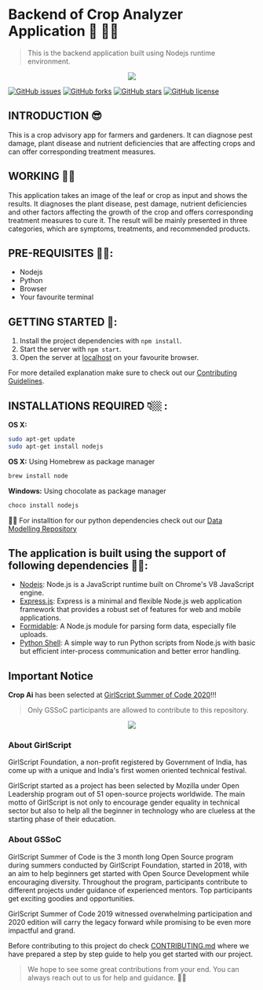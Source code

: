 # Backend of Crop Analyzer Application 🍂 👩‍🌾
> This is the backend application built using Nodejs runtime environment.

<p align="center">
    <img src="https://user-images.githubusercontent.com/49617450/79211156-7a7b8980-7e63-11ea-93cd-ed60dbff6ff7.png">
</p>




[![GitHub issues](https://img.shields.io/github/issues/CropAi/Backend)](https://github.com/CropAi/Backend/issues)  [![GitHub forks](https://img.shields.io/github/forks/CropAi/Backend)](https://github.com/CropAi/Backend/network)  [![GitHub stars](https://img.shields.io/github/stars/CropAi/Backend)](https://github.com/CropAi/Backend/stargazers)  [![GitHub license](https://img.shields.io/github/license/CropAi/Backend)](https://github.com/CropAi/Backend)


## INTRODUCTION 😎
This is a crop advisory app for farmers and gardeners. It can diagnose pest damage, plant disease and nutrient deficiencies that are affecting crops and can offer corresponding treatment measures.

## WORKING 👨‍💻 

This application takes an image of the leaf or crop as input and shows the results. It diagnoses the plant disease, pest damage, nutrient deficiencies and other factors affecting the growth of the crop and offers corresponding treatment measures to cure it. The result will be mainly presented in three categories, which are symptoms, treatments, and recommended products.

## PRE-REQUISITES 👊🏻:

- Nodejs
- Python
- Browser
- Your favourite terminal


## GETTING STARTED 🤖:

1. Install the project dependencies with `npm install`.
2. Start the server with `npm start`.
3. Open the server at [localhost](http://localhost:3000/) on your favourite browser.

For more detailed explanation make sure to check out our [Contributing Guidelines](CONTRIBUTING.md).



## INSTALLATIONS REQUIRED 👇🏼 :

**OS X:**
````sh
sudo apt-get update
sudo apt-get install nodejs 
````

**OS X:**
Using Homebrew as package manager
````sh
brew install node
````

**Windows:**
Using chocolate as package manager
````sh
choco install nodejs
````

💪🏼 For installtion for our python dependencies check out our [Data Modelling Repository](https://github.com/CropAi/Data-Modeling/) 


## The application is built using the support of following dependencies 👌🏻: 

- [Nodejs](https://nodejs.org/en/): Node.js is a JavaScript runtime built on Chrome's V8 JavaScript engine.
- [Express.js](https://expressjs.com/): Express is a minimal and flexible Node.js web application framework that provides a robust set of features for web and mobile applications.
- [Formidable](https://www.npmjs.com/package/formidable): A Node.js module for parsing form data, especially file uploads.
- [Python Shell](https://www.npmjs.com/package/python-shell): A simple way to run Python scripts from Node.js with basic but efficient inter-process communication and better error handling.


## Important Notice

**Crop Ai** has been selected at [GirlScript Summer of Code 2020](https://www.gssoc.tech/)!!!

> Only GSSoC participants are allowed to contribute to this repository.

<p align="center">
<img src="https://user-images.githubusercontent.com/49617450/79212537-6d5f9a00-7e65-11ea-8885-c0d5ad25524c.png">
</p>


### About GirlScript
GirlScript Foundation, a non-profit registered by Government of India, has come up with a unique and India's first women oriented technical festival.

GirlScript started as a project has been selected by Mozilla under Open Leadership program out of 51 open-source projects worldwide. The main motto of GirlScript is not only to encourage gender equality in technical sector but also to help all the beginner in technology who are clueless at the starting phase of their education.

### About GSSoC
GirlScript Summer of Code is the 3 month long Open Source program during summers conducted by GirlScript Foundation, started in 2018, with an aim to help beginners get started with Open Source Development while encouraging diversity. Throughout the program, participants contribute to different projects under guidance of experienced mentors. Top participants get exciting goodies and opportunities.

GirlScript Summer of Code 2019 witnessed overwhelming participation and 2020 edition will carry the legacy forward while promising to be even more impactful and grand.


Before contributing to this project do check [CONTRIBUTING.md](./CONTRIBUTING.md) where we have prepared a step by step guide to help you get started with our project.


> We hope to see some great contributions from your end. You can always reach out to us for help and guidance. 👼🏼